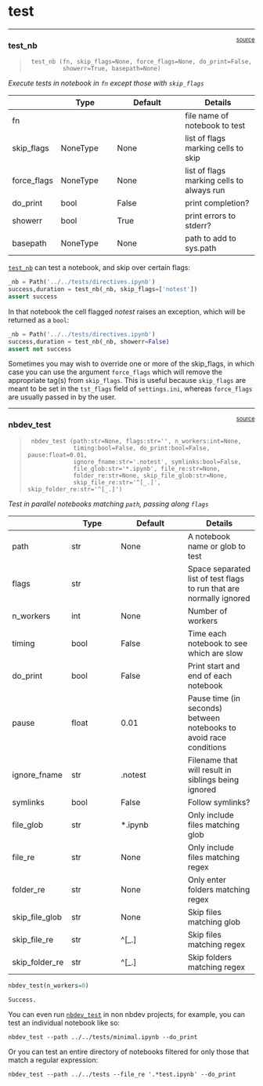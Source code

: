 # test


<!-- WARNING: THIS FILE WAS AUTOGENERATED! DO NOT EDIT! -->

------------------------------------------------------------------------

<a href="https://github.com/fastai/nbdev/blob/master/nbdev/test.py#L26"
target="_blank" style="float:right; font-size:smaller">source</a>

### test_nb

>      test_nb (fn, skip_flags=None, force_flags=None, do_print=False,
>               showerr=True, basepath=None)

*Execute tests in notebook in `fn` except those with `skip_flags`*

<table>
<colgroup>
<col style="width: 6%" />
<col style="width: 25%" />
<col style="width: 34%" />
<col style="width: 34%" />
</colgroup>
<thead>
<tr class="header">
<th></th>
<th><strong>Type</strong></th>
<th><strong>Default</strong></th>
<th><strong>Details</strong></th>
</tr>
</thead>
<tbody>
<tr class="odd">
<td>fn</td>
<td></td>
<td></td>
<td>file name of notebook to test</td>
</tr>
<tr class="even">
<td>skip_flags</td>
<td>NoneType</td>
<td>None</td>
<td>list of flags marking cells to skip</td>
</tr>
<tr class="odd">
<td>force_flags</td>
<td>NoneType</td>
<td>None</td>
<td>list of flags marking cells to always run</td>
</tr>
<tr class="even">
<td>do_print</td>
<td>bool</td>
<td>False</td>
<td>print completion?</td>
</tr>
<tr class="odd">
<td>showerr</td>
<td>bool</td>
<td>True</td>
<td>print errors to stderr?</td>
</tr>
<tr class="even">
<td>basepath</td>
<td>NoneType</td>
<td>None</td>
<td>path to add to sys.path</td>
</tr>
</tbody>
</table>

[`test_nb`](https://nbdev.fast.ai/api/test.html#test_nb) can test a
notebook, and skip over certain flags:

``` python
_nb = Path('../../tests/directives.ipynb')
success,duration = test_nb(_nb, skip_flags=['notest'])
assert success
```

In that notebook the cell flagged *notest* raises an exception, which
will be returned as a `bool`:

``` python
_nb = Path('../../tests/directives.ipynb')
success,duration = test_nb(_nb, showerr=False)
assert not success
```

Sometimes you may wish to override one or more of the skip_flags, in
which case you can use the argument `force_flags` which will remove the
appropriate tag(s) from `skip_flags`. This is useful because
`skip_flags` are meant to be set in the `tst_flags` field of
`settings.ini`, whereas `force_flags` are usually passed in by the user.

------------------------------------------------------------------------

<a href="https://github.com/fastai/nbdev/blob/master/nbdev/test.py#L71"
target="_blank" style="float:right; font-size:smaller">source</a>

### nbdev_test

>      nbdev_test (path:str=None, flags:str='', n_workers:int=None,
>                  timing:bool=False, do_print:bool=False, pause:float=0.01,
>                  ignore_fname:str='.notest', symlinks:bool=False,
>                  file_glob:str='*.ipynb', file_re:str=None,
>                  folder_re:str=None, skip_file_glob:str=None,
>                  skip_file_re:str='^[_.]', skip_folder_re:str='^[_.]')

*Test in parallel notebooks matching `path`, passing along `flags`*

<table>
<colgroup>
<col style="width: 6%" />
<col style="width: 25%" />
<col style="width: 34%" />
<col style="width: 34%" />
</colgroup>
<thead>
<tr class="header">
<th></th>
<th><strong>Type</strong></th>
<th><strong>Default</strong></th>
<th><strong>Details</strong></th>
</tr>
</thead>
<tbody>
<tr class="odd">
<td>path</td>
<td>str</td>
<td>None</td>
<td>A notebook name or glob to test</td>
</tr>
<tr class="even">
<td>flags</td>
<td>str</td>
<td></td>
<td>Space separated list of test flags to run that are normally
ignored</td>
</tr>
<tr class="odd">
<td>n_workers</td>
<td>int</td>
<td>None</td>
<td>Number of workers</td>
</tr>
<tr class="even">
<td>timing</td>
<td>bool</td>
<td>False</td>
<td>Time each notebook to see which are slow</td>
</tr>
<tr class="odd">
<td>do_print</td>
<td>bool</td>
<td>False</td>
<td>Print start and end of each notebook</td>
</tr>
<tr class="even">
<td>pause</td>
<td>float</td>
<td>0.01</td>
<td>Pause time (in seconds) between notebooks to avoid race
conditions</td>
</tr>
<tr class="odd">
<td>ignore_fname</td>
<td>str</td>
<td>.notest</td>
<td>Filename that will result in siblings being ignored</td>
</tr>
<tr class="even">
<td>symlinks</td>
<td>bool</td>
<td>False</td>
<td>Follow symlinks?</td>
</tr>
<tr class="odd">
<td>file_glob</td>
<td>str</td>
<td>*.ipynb</td>
<td>Only include files matching glob</td>
</tr>
<tr class="even">
<td>file_re</td>
<td>str</td>
<td>None</td>
<td>Only include files matching regex</td>
</tr>
<tr class="odd">
<td>folder_re</td>
<td>str</td>
<td>None</td>
<td>Only enter folders matching regex</td>
</tr>
<tr class="even">
<td>skip_file_glob</td>
<td>str</td>
<td>None</td>
<td>Skip files matching glob</td>
</tr>
<tr class="odd">
<td>skip_file_re</td>
<td>str</td>
<td>^[_.]</td>
<td>Skip files matching regex</td>
</tr>
<tr class="even">
<td>skip_folder_re</td>
<td>str</td>
<td>^[_.]</td>
<td>Skip folders matching regex</td>
</tr>
</tbody>
</table>

``` python
nbdev_test(n_workers=0)
```

    Success.

You can even run
[`nbdev_test`](https://nbdev.fast.ai/api/test.html#nbdev_test) in non
nbdev projects, for example, you can test an individual notebook like
so:

    nbdev_test --path ../../tests/minimal.ipynb --do_print

Or you can test an entire directory of notebooks filtered for only those
that match a regular expression:

    nbdev_test --path ../../tests --file_re '.*test.ipynb' --do_print
